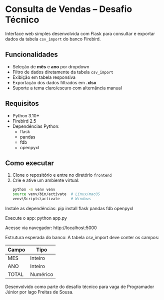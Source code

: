 # Consulta de Vendas – Desafio Técnico

Interface web simples desenvolvida com Flask para consultar e exportar dados da tabela `csv_import` do banco Firebird.

## Funcionalidades

- Seleção de **mês** e **ano** por dropdown
- Filtro de dados diretamente da tabela `csv_import`
- Exibição em tabela responsiva
- Exportação dos dados filtrados em **.xlsx**
- Suporte a tema claro/escuro com alternância manual

## Requisitos

- Python 3.10+
- Firebird 2.5
- Dependências Python:
  - flask
  - pandas
  - fdb
  - openpyxl

## Como executar

1. Clone o repositório e entre no diretório `frontend`
2. Crie e ative um ambiente virtual:
   ```bash
   python -m venv venv
   source venv/bin/activate  # Linux/macOS
   venv\Scripts\activate     # Windows


Instale as dependências:
pip install flask pandas fdb openpyxl

Execute o app:
python app.py

Acesse via navegador:
http://localhost:5000

Estrutura esperada do banco:
A tabela csv_import deve conter os campos:

| Campo | Tipo     |
| ----- | -------- |
| MES   | Inteiro  |
| ANO   | Inteiro  |
| TOTAL | Numérico |


Desenvolvido como parte do desafio técnico para vaga de Programador Júnior por Iago Freitas de Sousa.